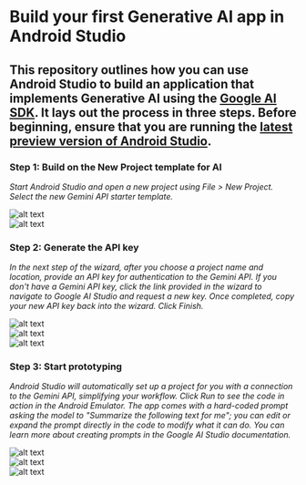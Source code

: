 # Build your first Generative AI app in Android Studio 

## This repository outlines how you can use Android Studio to build an application that implements Generative AI using the [Google AI SDK](http://ai.google.dev/tutorials/android_quickstart?utm_source=android&utm_medium=referral). It lays out the process in three steps. Before beginning, ensure that you are running the [latest preview version of Android Studio](https://developer.android.com/studio/preview).

### Step 1: Build on the New Project template for AI
_Start Android Studio and open a new project using File > New Project. Select the new Gemini API starter template._<br>

![alt text](https://github.com/AkashKobal/Gemini-App-Starter/blob/main/screenshots/Screenshot%202024-04-16%20211255.png)<br>
![alt text](https://github.com/AkashKobal/Gemini-App-Starter/blob/main/screenshots/Screenshot%202024-04-16%20211317.png)<br>


### Step 2: Generate the API key
_In the next step of the wizard, after you choose a project name and location, provide an API key for authentication to the Gemini API. If you don't have a Gemini API key, click the link provided in the wizard to navigate to Google AI Studio and request a new key. Once completed, copy your new API key back into the wizard. Click Finish._<br>

![alt text](https://github.com/AkashKobal/Gemini-App-Starter/blob/main/screenshots/Screenshot%202024-04-16%20211353.png)<br>
![alt text](https://github.com/AkashKobal/Gemini-App-Starter/blob/main/screenshots/Screenshot%202024-04-16%20223922.png)<br>
![alt text](https://github.com/AkashKobal/Gemini-App-Starter/blob/main/screenshots/Screenshot%202024-04-16%20224046.png)<br>

### Step 3: Start prototyping
_Android Studio will automatically set up a project for you with a connection to the Gemini API, simplifying your workflow. Click Run to see the code in action in the Android Emulator. The app comes with a hard-coded prompt asking the model to "Summarize the following text for me"; you can edit or expand the prompt directly in the code to modify what it can do. You can learn more about creating prompts in the Google AI Studio documentation._<br>

![alt text](https://github.com/AkashKobal/Gemini-App-Starter/blob/main/screenshots/Screenshot%202024-04-16%20222853.png)<br>
![alt text](https://github.com/AkashKobal/Gemini-App-Starter/blob/main/screenshots/Screenshot%202024-04-16%20224408.png)<br>
![alt text](https://github.com/AkashKobal/Gemini-App-Starter/blob/main/screenshots/Screenshot%202024-04-16%20224423.png)<br>

